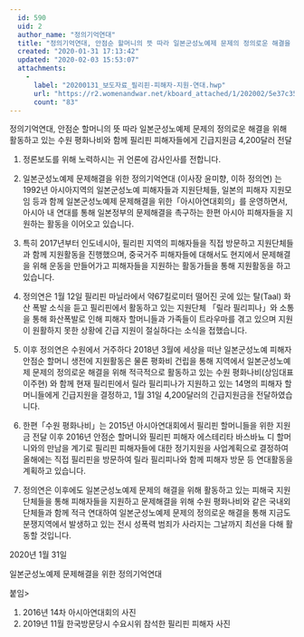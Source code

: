 ```yaml
---
  id: 590
  uid: 2
  author_name: "정의기억연대"
  title: "정의기억연대, 안점순 할머니의 뜻 따라 일본군성노예제 문제의 정의로운 해결을 위해 활동하고 있는 수원 평화나비와 함께 필리핀 피해자들에게 긴급지원금 4,200달러 전달"
  created: "2020-01-31 17:13:42"
  updated: "2020-02-03 15:53:07"
  attachments: 
    - 
      label: "20200131_보도자료_필리핀-피해자-지원-연대.hwp"
      url: "https://r2.womenandwar.net/kboard_attached/1/202002/5e37c353596a98469791.hwp"
      count: "83"
---
```

정의기억연대, 안점순 할머니의 뜻 따라 일본군성노예제 문제의 정의로운 해결을 위해 활동하고 있는 수원 평화나비와 함께 필리핀 피해자들에게 긴급지원금 4,200달러 전달 

1. 정론보도를 위해 노력하시는 귀 언론에 감사인사를 전합니다. 

2. 일본군성노예제 문제해결을 위한 정의기억연대 (이사장 윤미향, 이하 정의연) 는 1992년 아시아지역의 일본군성노예 피해자들과 지원단체들, 일본의 피해자 지원모임 등과 함께 일본군성노예제 문제해결을 위한「아시아연대회의」를 운영하면서, 아시아 내 연대를 통해 일본정부의 문제해결을 촉구하는 한편 아시아 피해자들을 지원하는 활동을 이어오고 있습니다. 

3. 특히 2017년부터 인도네시아, 필리핀 지역의 피해자들을 직접 방문하고 지원단체들과 함께 지원활동을 진행했으며, 중국거주 피해자들에 대해서도 현지에서 문제해결을 위해 운동을 만들어가고 피해자들을 지원하는 활동가들을 통해 지원활동을 하고 있습니다. 

4. 정의연은 1월 12일 필리핀 마닐라에서 약67킬로미터 떨어진 곳에 있는 탈(Taal) 화산 폭발 소식을 듣고 필리핀에서 활동하고 있는 지원단체 「릴라 필리피나」와 소통을 통해 화산폭발로 인해 피해자 할머니들과 가족들이 트라우마를 겪고 있으며 지원이 원활하지 못한 상황에 긴급 지원이 절실하다는 소식을 접했습니다. 

5. 이후 정의연은 수원에서 거주하다 2018년 3월에 세상을 떠난 일본군성노예 피해자 안점순 할머니 생전에 지원활동은 물론 평화비 건립을 통해 지역에서 일본군성노예제 문제의 정의로운 해결을 위해 적극적으로 활동하고 있는 수원 평화나비(상임대표 이주현) 와 함께 현재 필리핀에서 릴라 필리피나가 지원하고 있는 14명의 피해자 할머니들에게 긴급지원을 결정하고, 1월 31일 4,200달러의 긴급지원금을 전달하였습니다. 

6. 한편「수원 평화나비」는 2015년 아시아연대회에서 필리핀 할머니들을 위한 지원금 전달 이후 2016년 안점순 할머니와 필리핀 피해자 에스테리타 바스바뇨 디 할머니와의 만남을 계기로 필리핀 피해자들에 대한 정기지원을 사업계획으로 결정하여 올해에는 직접 필리핀을 방문하여 릴라 필리피나와 함께 피해자 방문 등 연대활동을 계획하고 있습니다. 

7. 정의연은 이후에도 일본군성노예제 문제의 해결을 위해 활동하고 있는 피해국 지원단체들을 통해 피해자들을 지원하고 문제해결을 위해 수원 평화나비와 같은 국내외 단체들과 함께 적극 연대하여 일본군성노예제 문제의 정의로운 해결을 통해 지금도 분쟁지역에서 발생하고 있는 전시 성폭력 범죄가 사라지는 그날까지 최선을 다해 활동할 것입니다. 

2020년 1월 31일

일본군성노예제 문제해결을 위한 정의기억연대



붙임> 
1. 2016년 14차 아시아연대회의 사진
2. 2019년 11월 한국방문당시 수요시위 참석한 필리핀 피해자 사진